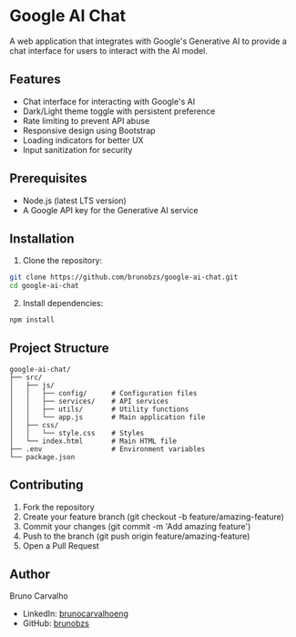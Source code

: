 # Google AI Chat

A web application that integrates with Google's Generative AI to provide a chat interface for users to interact with the AI model.

## Features

- Chat interface for interacting with Google's AI
- Dark/Light theme toggle with persistent preference
- Rate limiting to prevent API abuse
- Responsive design using Bootstrap
- Loading indicators for better UX
- Input sanitization for security

## Prerequisites

- Node.js (latest LTS version)
- A Google API key for the Generative AI service

## Installation

1. Clone the repository:
```bash
git clone https://github.com/brunobzs/google-ai-chat.git
cd google-ai-chat
```

2. Install dependencies:
```bash
npm install
```
## Project Structure
```
google-ai-chat/
├── src/
│   ├── js/
│   │   ├── config/      # Configuration files
│   │   ├── services/    # API services
│   │   ├── utils/       # Utility functions
│   │   └── app.js       # Main application file
│   ├── css/
│   │   └── style.css    # Styles
│   └── index.html       # Main HTML file
├── .env                 # Environment variables
└── package.json
```

## Contributing
1. Fork the repository
2. Create your feature branch (git checkout -b feature/amazing-feature)
3. Commit your changes (git commit -m 'Add amazing feature')
4. Push to the branch (git push origin feature/amazing-feature)
5. Open a Pull Request
   
## Author
Bruno Carvalho
* LinkedIn: [brunocarvalhoeng](https://www.linkedin.com/in/brunocarvalhoeng/)
* GitHub: [brunobzs](https://github.com/brunobzs)